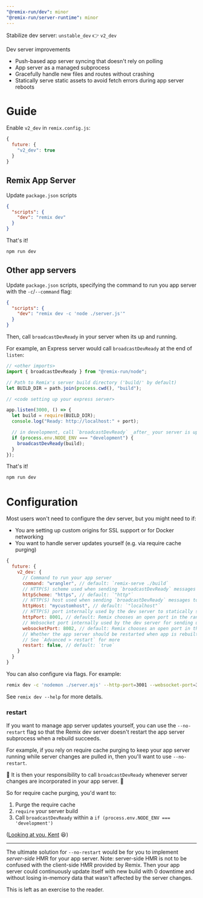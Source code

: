 ```yaml
---
"@remix-run/dev": minor
"@remix-run/server-runtime": minor
---
```


Stabilize dev server: `unstable_dev` 👉 `v2_dev`

Dev server improvements

- Push-based app server syncing that doesn't rely on polling
- App server as a managed subprocess
- Gracefully handle new files and routes without crashing
- Statically serve static assets to avoid fetch errors during app server reboots

# Guide

Enable `v2_dev` in `remix.config.js`:

```js
{
  future: {
    "v2_dev": true
  }
}
```

## Remix App Server

Update `package.json` scripts

```json
{
  "scripts": {
    "dev": "remix dev"
  }
}
```

That's it!

```sh
npm run dev
```

## Other app servers

Update `package.json` scripts, specifying the command to run you app server with the `-c`/`--command` flag:

```json
{
  "scripts": {
    "dev": "remix dev -c 'node ./server.js'"
  }
}
```

Then, call `broadcastDevReady` in your server when its up and running.

For example, an Express server would call `broadcastDevReady` at the end of `listen`:

```js
// <other imports>
import { broadcastDevReady } from "@remix-run/node";

// Path to Remix's server build directory ('build/' by default)
let BUILD_DIR = path.join(process.cwd(), "build");

// <code setting up your express server>

app.listen(3000, () => {
  let build = require(BUILD_DIR);
  console.log("Ready: http://localhost:" + port);

  // in development, call `broadcastDevReady` _after_ your server is up and running
  if (process.env.NODE_ENV === "development") {
    broadcastDevReady(build);
  }
});
```

That's it!

```sh
npm run dev
```

# Configuration

Most users won't need to configure the dev server, but you might need to if:

- You are setting up custom origins for SSL support or for Docker networking
- You want to handle server updates yourself (e.g. via require cache purging)

```js
{
  future: {
    v2_dev: {
      // Command to run your app server
      command: "wrangler", // default: `remix-serve ./build`
      // HTTP(S) scheme used when sending `broadcastDevReady` messages to the dev server
      httpScheme: "https", // default: `"http"`
      // HTTP(S) host used when sending `broadcastDevReady` messages to the dev server
      httpHost: "mycustomhost", // default: `"localhost"`
      // HTTP(S) port internally used by the dev server to statically serve built assets and to receive app server `broadcastDevReady` messages
      httpPort: 8001, // default: Remix chooses an open port in the range 3001-3099
      // Websocket port internally used by the dev server for sending updates to the browser (Live reload, HMR, HDR)
      websocketPort: 8002, // default: Remix chooses an open port in the range 3001-3099
      // Whether the app server should be restarted when app is rebuilt
      // See `Advanced > restart` for more
      restart: false, // default: `true`
    }
  }
}
```

You can also configure via flags. For example:

```sh
remix dev -c 'nodemon ./server.mjs' --http-port=3001 --websocket-port=3002 --no-restart
```

See `remix dev --help` for more details.

### restart

If you want to manage app server updates yourself, you can use the `--no-restart` flag so that the Remix dev server doesn't restart the app server subprocess when a rebuild succeeds.

For example, if you rely on require cache purging to keep your app server running while server changes are pulled in, then you'll want to use `--no-restart`.

🚨 It is then your responsibility to call `broadcastDevReady` whenever server changes are incorporated in your app server. 🚨

So for require cache purging, you'd want to:

1. Purge the require cache
2. `require` your server build
3. Call `broadcastDevReady` within a `if (process.env.NODE_ENV === 'development')`

([Looking at you, Kent](https://github.com/kentcdodds/kentcdodds.com/blob/main/server/index.ts#L298) 😆)

---

The ultimate solution for `--no-restart` would be for you to implement _server-side_ HMR for your app server.
Note: server-side HMR is not to be confused with the client-side HMR provided by Remix.
Then your app server could continuously update itself with new build with 0 downtime and without losing in-memory data that wasn't affected by the server changes.

This is left as an exercise to the reader.
